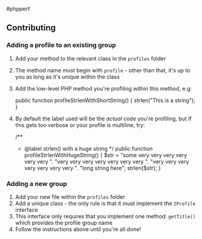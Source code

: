 #phpperf

## Contributing

### Adding a profile to an existing group

1. Add your method to the relevant class in the ```profiles``` folder
2. The method name *must* begin with ```profile``` - other than that, it's up to you as long as it's unique within the class
3. Add the low-level PHP method you're profiling within this method, e.g:

    public function profileStrlenWithShortString() {
        strlen("This is a string");
    }

4. By default the label used will be the *actual* code you're profiling, but if this gets too verbose or your profile is multiline, try:

    /**
     * @label strlen() with a huge string
     */
    public function profileStrlenWithHugeString() {
        $str = "some very very very very very very ".
               "very very very very very very very ".
               "very very very very very very very ".
               "long string here";
        strlen($str);
    }

### Adding a new group

1. Add your new file within the ```profiles``` folder
2. Add a unique class - the only rule is that it *must* implement the ```IProfile``` interface
3. This interface only requires that you implement one method: ```getTitle()``` which provides the profile group name
4. Follow the instructions above until you're all done!